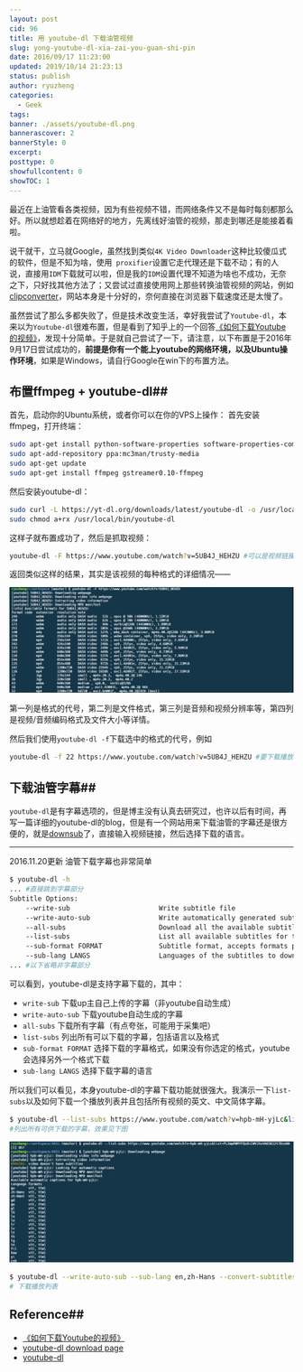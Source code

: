 ```yaml
---
layout: post
cid: 96
title: 用 youtube-dl 下载油管视频
slug: yong-youtube-dl-xia-zai-you-guan-shi-pin
date: 2016/09/17 11:23:00
updated: 2019/10/14 21:23:13
status: publish
author: ryuzheng
categories: 
  - Geek
tags: 
banner: ./assets/youtube-dl.png
bannerascover: 2
bannerStyle: 0
excerpt: 
posttype: 0
showfullcontent: 0
showTOC: 1
---
```



最近在上油管看各类视频，因为有些视频不错，而网络条件又不是每时每刻都那么好。所以就想趁着在网络好的地方，先离线好油管的视频，那走到哪还是能接着看啦。

说干就干，立马就Google，虽然找到类似`4K Video Downloader`这种比较傻瓜式的软件，但是不知为啥，使用` proxifier`设置它走代理还是下载不动；有的人说，直接用`IDM`下载就可以啦，但是我的`IDM`设置代理不知道为啥也不成功，无奈之下，只好找其他方法了；又尝试过直接使用网上那些转换油管视频的网站，例如[clipconverter](http://www.clipconverter.cc)，网站本身是十分好的，奈何直接在浏览器下载速度还是太慢了。

虽然尝试了那么多都失败了，但是技术改变生活，幸好我尝试了`Youtube-dl`，本来以为`Youtube-dl`很难布置，但是看到了知乎上的一个回答[《如何下载Youtube的视频》](http://zhihu.com/question/22247271/answer/41909651)，发现十分简单。于是就自己尝试了一下，请注意，以下布置是于2016年9月17日尝试成功的，**前提是你有一个能上youtube的网络环境，以及Ubuntu操作环境**，如果是Windows，请自行Google在win下的布置方法。

## 布置ffmpeg + youtube-dl##

首先，启动你的Ubuntu系统，或者你可以在你的VPS上操作：
首先安装ffmpeg，打开终端：

```bash
sudo apt-get install python-software-properties software-properties-common
sudo apt-add-repository ppa:mc3man/trusty-media
sudo apt-get update
sudo apt-get install ffmpeg gstreamer0.10-ffmpeg
```

然后安装youtube-dl：

```bash
sudo curl -L https://yt-dl.org/downloads/latest/youtube-dl -o /usr/local/bin/youtube-dl
sudo chmod a+rx /usr/local/bin/youtube-dl
```

这样子就布置成功了，然后是抓取视频：

```bash
youtube-dl -F https://www.youtube.com/watch?v=5UB4J_HEHZU #可以是视频链接或者是播放列表链接
```

返回类似这样的结果，其实是该视频的每种格式的详细情况——

![youtube-dl](./assets/youtube-dl.png)

第一列是格式的代号，第二列是文件格式，第三列是音频和视频分辨率等，第四列是视频/音频编码格式及文件大小等详情。

然后我们使用`youtube-dl -f`下载选中的格式的代号，例如

```bash
youtube-dl -f 22 https://www.youtube.com/watch?v=5UB4J_HEHZU #要下载播放列表也是同样，会自动下载列表中所有视频
```

## 下载油管字幕##

`youtube-dl`是有字幕选项的，但是博主没有认真去研究过，也许以后有时间，再写一篇详细的youtube-dl的blog，但是有一个网站用来下载油管的字幕还是很方便的，就是[downsub](http://downsub.com/)了，直接输入视频链接，然后选择下载的语言。

-----
2016.11.20更新
油管下载字幕也非常简单

```bash
$ youtube-dl -h
... #直接跳到字幕部分
Subtitle Options:
    --write-sub                      Write subtitle file
    --write-auto-sub                 Write automatically generated subtitle file (YouTube only)
    --all-subs                       Download all the available subtitles of the video
    --list-subs                      List all available subtitles for the video
    --sub-format FORMAT              Subtitle format, accepts formats preference, for example: "srt" or "ass/srt/best"
    --sub-lang LANGS                 Languages of the subtitles to download (optional) separated by commas, use --list-subs for available language tags
... #以下省略非字幕部分
```

可以看到，youtube-dl是支持字幕下载的，其中：

 - `write-sub` 下载up主自己上传的字幕（非youtube自动生成）
 - `write-auto-sub` 下载youtube自动生成的字幕
 - `all-subs` 下载所有字幕（有点夸张，可能用于采集吧）
 - `list-subs` 列出所有可以下载的字幕，包括语言以及格式
 - `sub-format FORMAT` 选择下载的字幕格式，如果没有你选定的格式，youtube会选择另外一个格式下载
 - `sub-lang LANGS` 选择下载字幕的语言

所以我们可以看见，本身youtube-dl的字幕下载功能就很强大。我演示一下`list-subs`以及如何下载一个播放列表并且包括所有视频的英文、中文简体字幕。

```bash
$ youtube-dl --list-subs https://www.youtube.com/watch?v=hpb-mH-yjLc&list=PL2mpR0RYFQsBiCWVJSvVAO3OJ2t7DzoHA
#列出所有可供下载的字幕，效果见下图
```
![](./assets/youtubedl-subtitle.png)

```bash
$ youtube-dl --write-auto-sub --sub-lang en,zh-Hans --convert-subtitles srt https://www.youtube.com/playlist?list=PL2mpR0RYFQsBiCWVJSvVAO3OJ2t7DzoHA
# 下载播放列表
```

## Reference##

- [《如何下载Youtube的视频》](http://zhihu.com/question/22247271/answer/41909651)
- [youtube-dl download page](http://rg3.github.io/youtube-dl/download.html)
- [youtube-dl](https://github.com/rg3/youtube-dl)